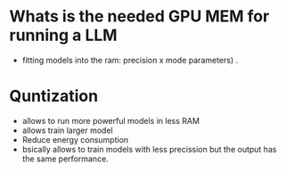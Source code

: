 # Whats is the needed GPU MEM for running a LLM
* fitting models into the ram:  precision x mode parameters) .

# Quntization
* allows to run more powerful models in less RAM
* allows train larger model
* Reduce energy consumption
* bsically allows to train models with less precission but the output has the same performance. 
